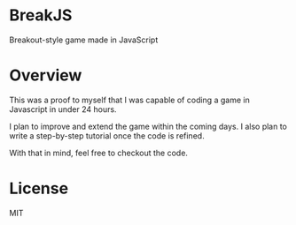 BreakJS
=======

  Breakout-style game made in JavaScript

Overview
========

  This was a proof to myself that I was capable of coding a game in Javascript in under 24 hours.
  
  I plan to improve and extend the game within the coming days. I also plan to write a step-by-step tutorial once the code is refined.
  
  With that in mind, feel free to checkout the code.

License
=======

  MIT
